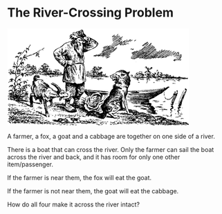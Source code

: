 # The River-Crossing Problem

![river](https://github.com/MiradoConsulting/tla-workshop/blob/main/river-crossing/Vovk_koza_kapusta.png)

A farmer, a fox, a goat and a cabbage are together on one side of a river.

There is a boat that can cross the river.  Only the farmer can sail the boat across the river and back, and it has room for only one other item/passenger.

If the farmer is near them, the fox will eat the goat.

If the farmer is not near them, the goat will eat the cabbage.

How do all four make it across the river intact?
